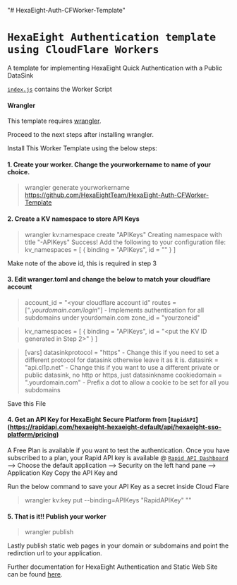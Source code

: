 "# HexaEight-Auth-CFWorker-Template" 
# `HexaEight Authentication template using CloudFlare Workers`

A template for implementing HexaEight Quick Authentication with a Public DataSink

[`index.js`](https://github.com/HexaEightTeam/HexaEight-Auth-CFWorker-Template/blob/main/index.js) contains the Worker Script

#### Wrangler

This template requires [wrangler](https://github.com/cloudflare/wrangler).

Proceed to the next steps after installing wrangler.

Install This Worker Template using the below steps:

#### 1. Create your worker. Change the yourworkername to name of your choice. 

>wrangler generate yourworkername https://github.com/HexaEightTeam/HexaEight-Auth-CFWorker-Template

#### 2. Create a KV namespace to store API Keys

>wrangler kv:namespace create "APIKeys"
> Creating namespace with title "<yourworkername>-APIKeys"
> Success!
>Add the following to your configuration file:
>kv_namespaces = [
>         { binding = "APIKeys", id = "<An ID gets generated here>" }
>]

Make note of the above id, this is required in step 3

#### 3. Edit wranger.toml and change the below to match your cloudflare account

>account_id = "<your cloudflare account id"
>routes = ["*.yourdomain.com/login*"] - Implements authentication for all subdomains under yourdomain.com
>zone_id = "yourzoneid"

>kv_namespaces = [
>         { binding = "APIKeys", id = "<put the KV ID generated in Step 2>" }
>]

>[vars]
>datasinkprotocol = "https" - Change this if you need to set a different protocol for datasink otherwise leave it as it is.
>datasink = "api.cl1p.net" - Change this if you want to use a different private or public datasink, no http or https, just datasinkname
>cookiedomain = ".yourdomain.com"  - Prefix a dot to allow a cookie to be set for all you subdomains

Save this File

#### 4. Get an API Key for HexaEight Secure Platform from [`RapidAPI`] (https://rapidapi.com/hexaeight-hexaeight-default/api/hexaeight-sso-platform/pricing)

A Free Plan is available if you want to test the authentication. Once you have subscribed to a plan, your Rapid API key is available 
@
[`Rapid API Dashboard`](https://rapidapi.com/developer/dashboard) --> Choose the default application --> Security on the left hand pane --> Application Key
Copy the API Key and 

Run the below command to save your API Key as a secret inside Cloud Flare

>wrangler kv:key put --binding=APIKeys "RapidAPIKey" "<your api Key>"

#### 5. That is it!! Publish your worker
>wrangler publish

Lastly publish static web pages in your domain or subdomains and point the redirction url to your application.

Further documentation for HexaEight Authentication and Static Web Site can be found [here](https://www.hexaeight.com/cfworkers.html).

